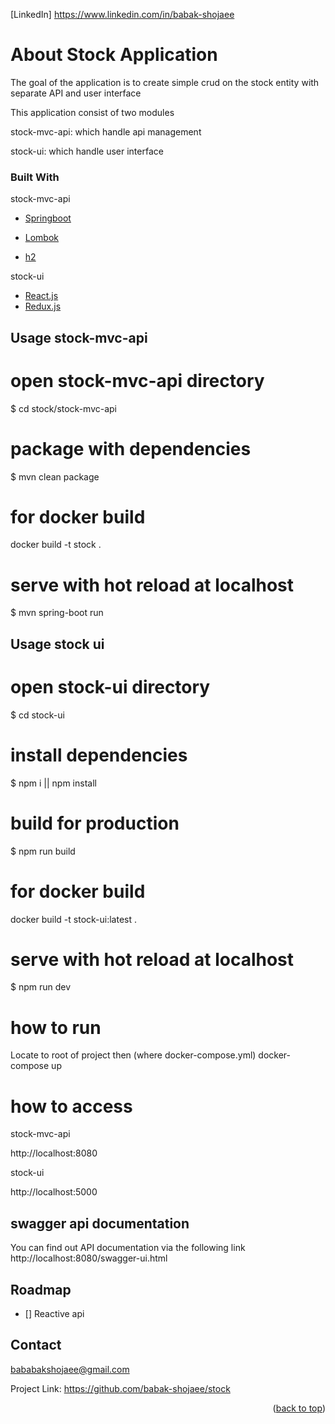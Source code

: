 

[LinkedIn] https://www.linkedin.com/in/babak-shojaee


# About Stock Application
The goal of the application is to create simple crud on the stock entity with separate API and user interface

This application consist of two modules

stock-mvc-api: which handle api management

stock-ui: which handle user interface

### Built With


stock-mvc-api

* [Springboot](https://spring.io/projects/spring-boot)

* [Lombok](https://projectlombok.org/)

* [h2](https://www.h2database.com/)


stock-ui
* [React.js](https://reactjs.org/)
* [Redux.js](https://redux.js.org/)


<!-- USAGE EXAMPLES -->
## Usage stock-mvc-api

# open stock-mvc-api directory
$ cd stock/stock-mvc-api

# package  with dependencies
$ mvn clean package

# for docker build
docker build -t stock  .

# serve with hot reload at localhost
$ mvn spring-boot run

## Usage stock ui
# open stock-ui directory
$ cd stock-ui

# install dependencies
$ npm i || npm install

# build for production
$ npm run build

# for docker build
docker build -t stock-ui:latest .

# serve with hot reload at localhost
$ npm run dev

# how to run 
Locate to root of project then (where docker-compose.yml)
docker-compose up

# how to access 
stock-mvc-api

http://localhost:8080

stock-ui

http://localhost:5000


## swagger api documentation
You can find out API documentation via the following link
http://localhost:8080/swagger-ui.html

<!-- ROADMAP -->
## Roadmap

- [] Reactive api


<!-- CONTACT -->
## Contact
bababakshojaee@gmail.com



Project Link: https://github.com/babak-shojaee/stock

<p align="right">(<a href="#top">back to top</a>)</p>





[linkedin-url]: https://linkedin.com/in/babakshojaee
[product-screenshot]: images/stock-scrrenshot.png
